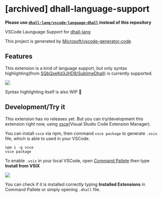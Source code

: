 # [archived] dhall-language-support

**Please use [`dhall-lang/vscode-language-dhall`](https://github.com/dhall-lang/vscode-language-dhall) instead of this repository**

VSCode Launguage Support for [dhall-lang](https://github.com/dhall-lang/dhall-lang)

This project is generated by [Microsoft/vscode-generator-code](https://github.com/Microsoft/vscode-generator-code)

## Features

This extension is a kind of language support, but only syntax highlighting(from [SQbQxeKd3JHD8/SublimeDhall](https://github.com/SQbQxeKd3JHD8/SublimeDhall/blob/master/Dhall.sublime-syntax)) is currently supported.

![](https://i.imgur.com/Nlkvg4l.png)

Syntax highlighting itself is also WIP :bow:

## Development/Try it

This extension has no releases yet. But you can try/development this extension right now, using [vsce](https://www.npmjs.com/package/vsce)(Visual Studio Code Extension Manager).

You can install `vsce` via npm, then command `vsce package` to generate `.vsix` file, which is able to used in your VSCode.

```
npm i -g vsce
vsce package
```

To enable `.vsix` in your local VSCode, open [Command Pallete](https://code.visualstudio.com/docs/getstarted/userinterface#_command-palette) then type **Install from VSIX**

![](https://i.imgur.com/LENlTj2.png)

You can check if it is installed correctly typing **Installed Extensions** in Command Pallete or simply opening `.dhall` file.
